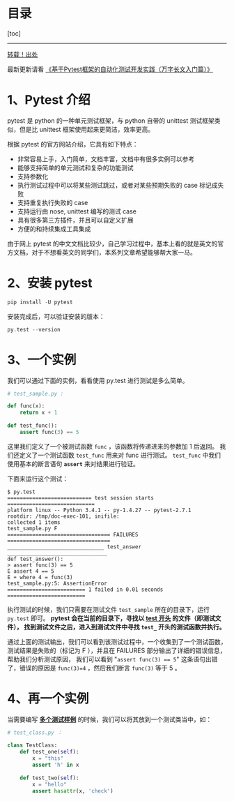 # 目录

[toc]

---

[转载！出处](https://blog.csdn.net/liuchunming033/article/details/46501653)

最新更新请看 [《基于Pytest框架的自动化测试开发实践（万字长文入门篇）》](https://mp.weixin.qq.com/s?__biz=MzI4MjcwNTU1MQ==&mid=2247483856&idx=1&sn=937841e57c77c3686ce2644367aa5248&chksm=eb94aa30dce32326b1e46efe63a1146d4d492b754d684135cf3026b26a30d5cb214ac3443a75&token=1584017789&lang=zh_CN#rd)


# 1、Pytest 介绍

pytest 是 python 的一种单元测试框架，与 python 自带的 unittest 测试框架类似，但是比 unittest 框架使用起来更简洁，效率更高。

根据 pytest 的官方网站介绍，它具有如下特点：

- 非常容易上手，入门简单，文档丰富，文档中有很多实例可以参考 
- 能够支持简单的单元测试和复杂的功能测试 
- 支持参数化 
- 执行测试过程中可以将某些测试跳过，或者对某些预期失败的 case 标记成失败 
- 支持重复执行失败的 case 
- 支持运行由 nose, unittest 编写的测试 case 
- 具有很多第三方插件，并且可以自定义扩展 
- 方便的和持续集成工具集成

由于网上 pytest 的中文文档比较少，自己学习过程中，基本上看的就是英文的官方文档，对于不想看英文的同学们，本系列文章希望能够帮大家一马。

# 2、安装 pytest

```python
pip install -U pytest
```

安装完成后，可以验证安装的版本：
```python
py.test --version
```

# 3、一个实例

我们可以通过下面的实例，看看使用 py.test 进行测试是多么简单。

```python
# test_sample.py :

def func(x):
    return x + 1
 
def test_func():
    assert func(3) == 5
```
这里我们定义了一个被测试函数 `func` ，该函数将传递进来的参数加 1 后返回。
我们还定义了一个测试函数 `test_func` 用来对 func 进行测试。 
`test_func` 中我们使用基本的断言语句 **`assert`** 来对结果进行验证。 

下面来运行这个测试：
```
$ py.test
=========================== test session starts ============================
platform linux -- Python 3.4.1 -- py-1.4.27 -- pytest-2.7.1
rootdir: /tmp/doc-exec-101, inifile:
collected 1 items
test_sample.py F
================================= FAILURES =================================
_______________________________ test_answer ________________________________
def test_answer():
> assert func(3) == 5
E assert 4 == 5
E + where 4 = func(3)
test_sample.py:5: AssertionError
========================= 1 failed in 0.01 seconds =========================
```

执行测试的时候，我们只需要在测试文件 `test_sample` 所在的目录下，运行 `py.test` 即可。 
**pytest 会在当前的目录下，寻找以 <u>test 开头</u> 的文件（即测试文件），
找到测试文件之后，进入到测试文件中寻找 `test_` 开头的测试函数并执行。**

通过上面的测试输出，我们可以看到该测试过程中，一个收集到了一个测试函数，测试结果是失败的（标记为 F ），并且在 FAILURES 部分输出了详细的错误信息，帮助我们分析测试原因，
我们可以看到 "`assert func(3) == 5`" 这条语句出错了，错误的原因是 `func(3)=4` ，然后我们断言 `func(3)` 等于 5 。 

# 4、再一个实例

当需要编写 **<u>多个测试样例</u>** 的时候，我们可以将其放到一个测试类当中，如：

```python
# test_class.py ：
  
class TestClass:
    def test_one(self):
        x = "this"
        assert 'h' in x
 
    def test_two(self):
        x = "hello"
        assert hasattr(x, 'check')
```











<br>

<u></u>

```python

```
